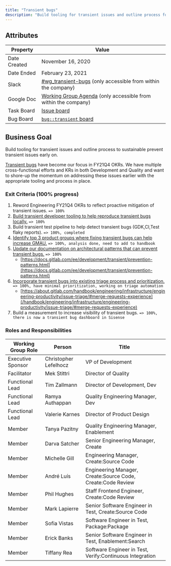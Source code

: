 ```yaml
---
title: "Transient bugs"
description: "Build tooling for transient issues and outline process for sustainable early mitigations"
---
```


## Attributes

| Property        | Value           |
|-----------------|-----------------|
| Date Created    | November 16, 2020 |
| Date Ended      | February 23, 2021 |
| Slack           | [#wg_transient-bugs](https://gitlab.slack.com/archives/C01EUKUM5DK) (only accessible from within the company) |
| Google Doc      | [Working Group Agenda](https://docs.google.com/document/d/14rB6o7udwgWitV9lB7S3fzjHBaaqrG_23WVz89mHqGo/edit#heading=h.gp5w1bjoz2ug) (only accessible from within the company) |
| Task Board      | [Issue board](https://gitlab.com/groups/gitlab-org/-/boards/2190215) |
| Bug Board       | [`bug::transient` board](https://gitlab.com/groups/gitlab-org/-/boards/2206756)

## Business Goal

Build tooling for transient issues and outline process to sustainable prevent transient issues early on.

[Transient bugs](/handbook/engineering/infrastructure/engineering-productivity/issue-triage/index.html#transient-bugs) have become our focus in FY21Q4 OKRs. We have multiple cross-functional efforts and KRs in both Development and Quality and want to shore-up the momentum on addressing these issues earlier with the appropriate tooling and process in place.

### Exit Criteria (100% progress)

1. Reword Engineering FY21Q4 OKRs to reflect proactive mitigation of transient issues. `=> 100%`
1. [Build transient developer tooling to help reproduce transient bugs locally.](https://gitlab.com/gitlab-org/quality/team-tasks/-/issues/759) `=> 100%`
1. Build transient test pipeline to help detect transient bugs (GDK,CI,Test flaky reports). `=> 100%, completed`
1. [Identify top 3 product groups where fixing transient bugs can help increase GMAU.](https://gitlab.com/gitlab-org/frontend/general/-/issues/40) `=> 100%, analysis done, need to add to handbook`
1. [Update our documentation on architectural patterns that can prevent transient bugs.](https://gitlab.com/gitlab-org/gitlab/-/issues/293858) `=> 100%`
   - [https://docs.gitlab.com/ee/development/transient/prevention-patterns.html](https://docs.gitlab.com/ee/development/transient/prevention-patterns.html)
1. [Incorporate transient bugs into existing triage process and prioritization.](https://gitlab.com/gitlab-org/quality/team-tasks/-/issues/760) `=> 100%, have minimal prioritization, working on triage automation`
   - [https://about.gitlab.com/handbook/engineering/infrastructure/engineering-productivity/issue-triage/#merge-requests-experience](/handbook/engineering/infrastructure/engineering-productivity/issue-triage/#merge-requests-experience)
1. Build a measurement to increase visibility of transient bugs. `=> 100%, there is now a transient bug dashboard in Sisense`

### Roles and Responsibilities

| Working Group Role    | Person                | Title                          |
|-----------------------|-----------------------|--------------------------------|
| Executive Sponsor     | Christopher Lefelhocz | VP of Development              |
| Facilitator           | Mek Stittri           | Director of Quality            |
| Functional Lead       | Tim Zallmann          | Director of Development, Dev     |
| Functional Lead       | Ramya Authappan       | Quality Engineering Manager, Dev |
| Functional Lead       | Valerie Karnes        | Director of Product Design |
| Member                | Tanya Pazitny         | Quality Engineering Manager, Enablement |
| Member                | Darva Satcher         | Senior Engineering Manager, Create |
| Member                | Michelle Gill         | Engineering Manager, Create:Source Code |
| Member                | André Luís            | Engineering Manager, Create:Source Code,  Create:Code Review |
| Member                | Phil Hughes           | Staff Frontend Engineer, Create:Code Review |
| Member                | Mark Lapierre         | Senior Software Engineer in Test, Create:Source Code |
| Member                | Sofia Vistas          | Software Engineer in Test, Package:Package  |
| Member                | Erick Banks           | Senior Software Engineer in Test, Enablement:Search |
| Member                | Tiffany Rea           | Software Engineer in Test, Verify:Continuous Integration       |
